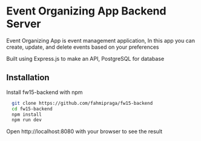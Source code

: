 
# Event Organizing App Backend Server

Event Organizing App is event management application, In this app you can create, update, and delete events based on your preferences

Built using Express.js to make an API, PostgreSQL for database
## Installation

Install fw15-backend with npm

```bash
  git clone https://github.com/fahmipraga/fw15-backend
  cd fw15-backend
  npm install 
  npm run dev
```

Open http://localhost:8080 with your browser to see the result
